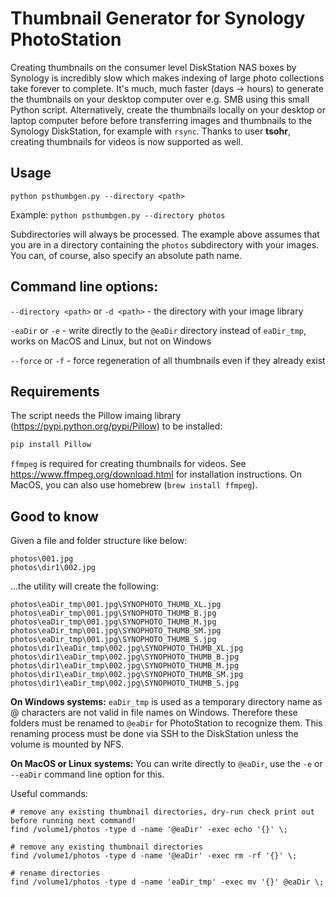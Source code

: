 # Thumbnail Generator for Synology PhotoStation

Creating thumbnails on the consumer level DiskStation NAS boxes by Synology is incredibly slow which makes indexing of large photo collections take forever to complete. It's much, much faster (days -> hours) to generate the thumbnails on your desktop computer over e.g. SMB using this small Python script. Alternatively, create the thumbnails locally on your desktop or laptop computer before before transferring images and thumbnails to the Synology DiskStation, for example with `rsync`. Thanks to user **tsohr**, creating thumbnails for videos is now supported as well.

## Usage

`python psthumbgen.py --directory <path>`

Example: `python psthumbgen.py --directory photos`

Subdirectories will always be processed. The example above assumes that you are in a directory containing the `photos` subdirectory with your images. You can, of course, also specify an absolute path name.

## Command line options:

`--directory <path>` or `-d <path>` - the directory with your image library

`-eaDir` or `-e` - write directly to the `@eaDir` directory instead of `eaDir_tmp`, works on MacOS and Linux, but not on Windows

`--force` or `-f` - force regeneration of all thumbnails even if they already exist


## Requirements

The script needs the Pillow imaing library (https://pypi.python.org/pypi/Pillow) to be installed:

```sh
pip install Pillow
```

`ffmpeg` is required for creating thumbnails for videos. See https://www.ffmpeg.org/download.html for installation instructions. On MacOS, you can also use homebrew (`brew install ffmpeg`).

## Good to know

Given a file and folder structure like below:

```
photos\001.jpg
photos\dir1\002.jpg
```

...the utility will create the following:

```
photos\eaDir_tmp\001.jpg\SYNOPHOTO_THUMB_XL.jpg
photos\eaDir_tmp\001.jpg\SYNOPHOTO_THUMB_B.jpg
photos\eaDir_tmp\001.jpg\SYNOPHOTO_THUMB_M.jpg
photos\eaDir_tmp\001.jpg\SYNOPHOTO_THUMB_SM.jpg
photos\eaDir_tmp\001.jpg\SYNOPHOTO_THUMB_S.jpg
photos\dir1\eaDir_tmp\002.jpg\SYNOPHOTO_THUMB_XL.jpg
photos\dir1\eaDir_tmp\002.jpg\SYNOPHOTO_THUMB_B.jpg
photos\dir1\eaDir_tmp\002.jpg\SYNOPHOTO_THUMB_M.jpg
photos\dir1\eaDir_tmp\002.jpg\SYNOPHOTO_THUMB_SM.jpg
photos\dir1\eaDir_tmp\002.jpg\SYNOPHOTO_THUMB_S.jpg
```

**On Windows systems:** `eaDir_tmp` is used as a temporary directory name as @ characters are not valid in file names on Windows. Therefore these folders must be renamed to `@eaDir` for PhotoStation to recognize them. This renaming process must be done via SSH to the DiskStation unless the volume is mounted by NFS.

**On MacOS or Linux systems:** You can write directly to `@eaDir`, use the `-e` or `--eaDir` command line option for this.


Useful commands:

```
# remove any existing thumbnail directories, dry-run check print out before running next command!
find /volume1/photos -type d -name '@eaDir' -exec echo '{}' \;

# remove any existing thumbnail directories
find /volume1/photos -type d -name '@eaDir' -exec rm -rf '{}' \;

# rename directories
find /volume1/photos -type d -name 'eaDir_tmp' -exec mv '{}' @eaDir \;
```
